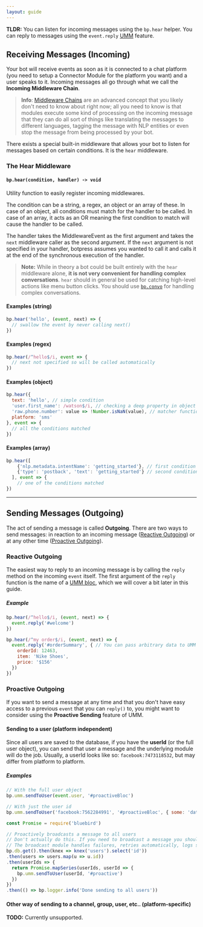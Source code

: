 ```yaml
---
layout: guide
---
```


**TLDR:** You can listen for incoming messages using the `bp.hear` helper. You can reply to messages using the `event.reply` [UMM](/docs/foundamentals/umm) feature.

## Receiving Messages (Incoming) <a class="toc" id="toc-receiving-messages-incoming" href="#toc-receiving-messages-incoming"></a>

Your bot will receive events as soon as it is connected to a chat platform (you need to setup a Connector Module for the platform you want) and a user speaks to it. Incoming messages all go through what we call the **Incoming Middleware Chain**. 

> **Info**: [Middleware Chains](/docs/advanced/middleware) are an advanced concept that you likely don't need to know about right now; all you need to know is that modules execute some kind of processing on the incoming message that they can do all sort of things like translating the messages to different languages, tagging the message with NLP entities or even stop the message from being processed by your bot.

There exists a special built-in middleware that allows your bot to listen for messages based on certain conditions. It is the `hear` middleware.

### The Hear Middleware <a class="toc" id="toc-the-hear-middleware" href="#toc-the-hear-middleware"></a>


#### `bp.hear(condition, handler) -> void` <a class="toc" id="toc-bp-hear-condition-handler-void" href="#toc-bp-hear-condition-handler-void"></a>

Utility function to easily register incoming middlewares. 

The condition can be a string, a regex, an object or an array of these. In case of an object, all conditions must match for the handler to be called. In case of an array, it acts as an OR meaning the first condition to match will cause the handler to be called.

The handler takes the MiddlewareEvent as the first argument and takes the `next` middleware caller as the second argument. If the `next` argument is not specified in your handler, botpress assumes you wanted to call it and calls it at the end of the synchronous execution of the handler.

> **Note:** While in theory a bot could be built entirely with the `hear` middleware alone, **it is not very convenient for handling complex conversations**. `hear` should in general be used for catching high-level actions like menu button clicks. You should use [`bp.convo`](/docs/foundamentals/flow) for handling complex conversations.

#### Examples (string) <a class="toc" id="toc-examples-string" href="#toc-examples-string"></a>


```js
bp.hear('hello', (event, next) => {
  // swallow the event by never calling next()
})
```

#### Examples (regex) <a class="toc" id="toc-examples-regex" href="#toc-examples-regex"></a>


```js
bp.hear(/^hello$/i, event => {
  // next not specified so will be called automatically
})
```

#### Examples (object) <a class="toc" id="toc-examples-object" href="#toc-examples-object"></a>


```js
bp.hear({
  text: 'hello', // simple condition
  'user.first_name': /watson$/i, // checking a deep property in object
  'raw.phone.number': value => !Number.isNaN(value), // matcher function
  platform: 'sms'
}, event => {
  // all the conditions matched
})
```

#### Examples (array) <a class="toc" id="toc-examples-array" href="#toc-examples-array"></a>


```js
bp.hear([
    {'nlp.metadata.intentName': 'getting_started'}, // first condition
    {'type': 'postback', 'text': 'getting_started'} // second condition
  ], event => {
    // one of the conditions matched
})
```

---

## Sending Messages (Outgoing) <a class="toc" id="toc-sending-messages-outgoing" href="#toc-sending-messages-outgoing"></a>


The act of sending a message is called **Outgoing**. There are two ways to send messages: in reaction to an incoming message ([Reactive Outgoing](#toc-reactive-outgoing)) or at any other time ([Proactive Outgoing](#toc-proactive-outgoing)).

### Reactive Outgoing <a class="toc" id="toc-reactive-outgoing" href="#toc-reactive-outgoing"></a>


The easiest way to reply to an incoming message is by calling the `reply` method on the incoming `event` itself. The first argument of the `reply` function is the name of a [UMM bloc](/docs/foundamentals/umm), which we will cover a bit later in this guide.

##### Example

```js
bp.hear(/^hello$/i, (event, next) => {
  event.reply('#welcome')
})
```

```js
bp.hear(/^my order$/i, (event, next) => {
  event.reply('#orderSummary', { // You can pass arbitrary data to UMM
    orderId: 12463,
    item: 'Nike Shoes',
    price: '$156'
  })
})
```

### Proactive Outgoing <a class="toc" id="toc-proactive-outgoing" href="#toc-proactive-outgoing"></a>


If you want to send a message at any time and that you don't have easy access to a previous `event` that you can `reply()` to, you might want to consider using the **Proactive Sending** feature of UMM.

#### Sending to a user (platform independent) <a class="toc" id="toc-sending-to-a-user-platform-independent" href="#toc-sending-to-a-user-platform-independent"></a>


Since all users are saved to the database, if you have the **userId** (or the full user object), you can send that user a message and the underlying module will do the job. Usually, a userId looks like so: `facebook:7473118532`, but may differ from platform to platform.

##### Examples

```js
// With the full user object
bp.umm.sendToUser(event.user, '#proactiveBloc')
```

```js
// With just the user id
bp.umm.sendToUser('facebook:7562284991', '#proactiveBloc', { some: 'data' })
```

```js
const Promise = require('bluebird')

// Proactively broadcasts a message to all users
// Don't actually do this. If you need to broadcast a message you should use the broadcast module
// The broadcast module handles failures, retries automatically, logs stuff etc.
bp.db.get().then(knex => knex('users').select('id'))
.then(users => users.map(u => u.id))
.then(userIds => {
  return Promise.mapSeries(userIds, userId => {
    bp.umm.sendToUser(userId, '#proactive')
  })
})
.then(() => bp.logger.info('Done sending to all users'))
```

#### Other way of sending to a channel, group, user, etc.. (platform-specific)

**TODO:** Currently unsupported.
